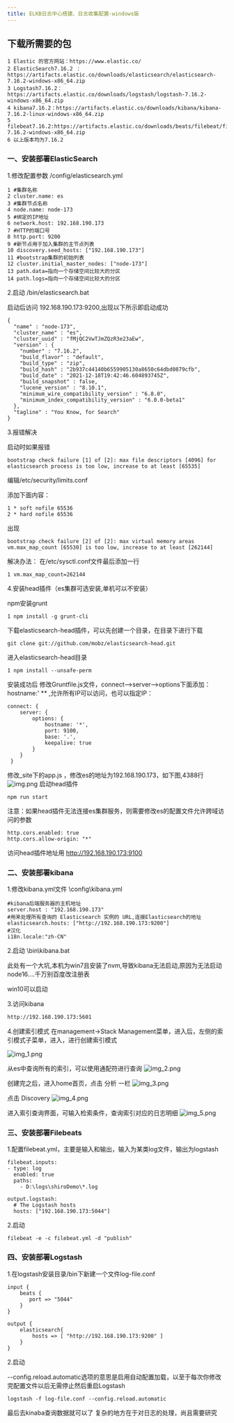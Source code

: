 ```yaml
---
title: ELKB日志中心搭建、日志收集配置-windows版
---
```

## 下载所需要的包
```
1 Elastic 的官方网站：https://www.elastic.co/
2 ElasticSearch7.16.2 ：https://artifacts.elastic.co/downloads/elasticsearch/elasticsearch-7.16.2-windows-x86_64.zip
3 Logstash7.16.2：https://artifacts.elastic.co/downloads/logstash/logstash-7.16.2-windows-x86_64.zip
4 kibana7.16.2：https://artifacts.elastic.co/downloads/kibana/kibana-7.16.2-linux-windows-x86_64.zip
5 filebeat7.16.2:https://artifacts.elastic.co/downloads/beats/filebeat/filebeat-7.16.2-windows-x86_64.zip
6 以上版本均为7.16.2
```

### 一、安装部署ElasticSearch
1.修改配置参数  /config/elasticsearch.yml
```
1 #集群名称
2 cluster.name: es
3 #集群节点名称
4 node.name: node-173
5 #绑定的IP地址
6 network.host: 192.168.190.173
7 #HTTP的端口号
8 http.port: 9200
9 #新节点用于加入集群的主节点列表
10 discovery.seed_hosts: ["192.168.190.173"]
11 #bootstrap集群的初始列表
12 cluster.initial_master_nodes: ["node-173"]
13 path.data=指向一个存储空间比较大的分区
14 path.logs=指向一个存储空间比较大的分区
```
2.启动  /bin/elasticsearch.bat

启动后访问 192.168.190.173:9200,出现以下所示即启动成功
```
{
  "name" : "node-173",
  "cluster_name" : "es",
  "cluster_uuid" : "fMjQC2VwTJmZQzR3e23aEw",
  "version" : {
    "number" : "7.16.2",
    "build_flavor" : "default",
    "build_type" : "zip",
    "build_hash" : "2b937c44140b6559905130a8650c64dbd0879cfb",
    "build_date" : "2021-12-18T19:42:46.604893745Z",
    "build_snapshot" : false,
    "lucene_version" : "8.10.1",
    "minimum_wire_compatibility_version" : "6.8.0",
    "minimum_index_compatibility_version" : "6.0.0-beta1"
  },
  "tagline" : "You Know, for Search"
}
```
3.报错解决

启动时如果报错
```
bootstrap check failure [1] of [2]: max file descriptors [4096] for elasticsearch process is too low, increase to at least [65535]
```
编辑/etc/security/limits.conf

添加下面内容：
```
1 * soft nofile 65536
2 * hard nofile 65536
```
出现
```
bootstrap check failure [2] of [2]: max virtual memory areas vm.max_map_count [65530] is too low, increase to at least [262144]
```
解决办法：
在/etc/sysctl.conf文件最后添加一行
```
1 vm.max_map_count=262144
```
4.安装head插件（es集群可选安装,单机可以不安装）

npm安装grunt
```
1 npm install -g grunt-cli
```

下载elasticsearch-head插件，可以先创建一个目录，在目录下进行下载
```
git clone git://github.com/mobz/elasticsearch-head.git
```

进入elasticsearch-head目录
```
1 npm install --unsafe-perm
```
安装成功后 修改Gruntfile.js文件，connect-->server-->options下面添加：hostname:' ** ,允许所有IP可以访问，也可以指定IP：
```
connect: {  
    server: {  
        options: {  
            hostname: '*',
            port: 9100,
            base: '.',
            keepalive: true
        }      
    }
 }
```
修改_site下的app.js ，修改es的地址为192.168.190.173，如下图,4388行
![img.png](img.png)
启动head插件
```
npm run start
```
注意：如果head插件无法连接es集群服务，则需要修改es的配置文件允许跨域访问的参数 
```
http.cors.enabled: true
http.cors.allow-origin: "*"
```
访问head插件地址用 http://192.168.190.173:9100

### 二、安装部署kibana

1.修改kibana.yml文件   \config\kibana.yml
```
#kibana后端服务器的主机地址
server.host : "192.168.190.173"
#用来处理所有查询的 Elasticsearch 实例的 URL,连接Elasticsearch的地址
elasticsearch.hosts: ["http://192.168.190.173:9200"]  
#汉化
i18n.locale:"zh-CN"
```
2.启动  \bin\kibana.bat

此处有一个大坑,本机为win7且安装了nvm,导致kibana无法启动,原因为无法启动node16....千万别百度改注册表

win10可以启动

3.访问kibana
``` bash
http://192.168.190.173:5601
```

4.创建索引模式
在management->Stack Management菜单，进入后，左侧的索引模式子菜单，进入，进行创建索引模式

![img_1.png](img_1.png)

从es中查询所有的索引，可以使用通配符进行查询
![img_2.png](img_2.png)

创建完之后，进入home首页，点击 分析 一栏
![img_3.png](img_3.png)

点击 Discovery
![img_4.png](img_4.png)

进入索引查询界面，可输入检索条件，查询索引对应的日志明细
![img_5.png](img_5.png)

### 三、安装部署Filebeats
1.配置filebeat.yml，主要是输入和输出，输入为某类log文件，输出为logstash

```
filebeat.inputs:
- type: log
  enabled: true
  paths:
    - D:\logs\shiroDemo\*.log
    
output.logstash:
  # The Logstash hosts
  hosts: ["192.168.190.173:5044"]
```

2.启动
```
filebeat -e -c filebeat.yml -d "publish"
```

### 四、安装部署Logstash

1.在logstash安装目录/bin下新建一个文件log-file.conf
```
input {
    beats {
       port => "5044"
    }
}

output {
    elasticsearch{
        hosts => [ "http://192.168.190.173:9200" ]
    }
}
```

2.启动

--config.reload.automatic选项的意思是启用自动配置加载，以至于每次你修改完配置文件以后无需停止然后重启Logstash
```
logstash -f log-file.conf --config.reload.automatic
```


最后去kinaba查询数据就可以了
复杂的地方在于对日志的处理，尚且需要研究